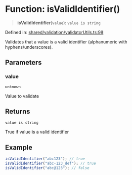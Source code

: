 # Function: isValidIdentifier()

> **isValidIdentifier**(`value`): `value is string`

Defined in: [shared/validation/validatorUtils.ts:98](https://github.com/Nick2bad4u/Uptime-Watcher/blob/main/shared/validation/validatorUtils.ts#L98)

Validates that a value is a valid identifier (alphanumeric with
hyphens/underscores).

## Parameters

### value

`unknown`

Value to validate

## Returns

`value is string`

True if value is a valid identifier

## Example

```typescript
isValidIdentifier("abc123"); // true
isValidIdentifier("abc-123_def"); // true
isValidIdentifier("abc@123"); // false
```
